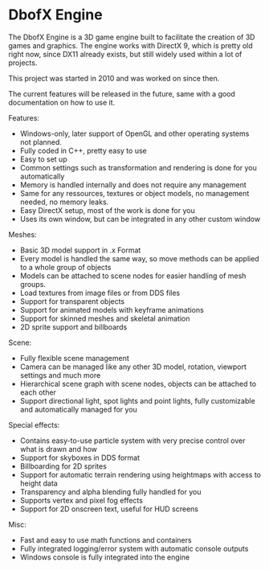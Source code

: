 DbofX Engine
============

The DbofX Engine is a 3D game engine built to facilitate the creation of 3D games and graphics.
The engine works with DirectX 9, which is pretty old right now, since DX11 already exists, but still widely used within a lot of projects.

This project was started in 2010 and was worked on since then. 

The current features will be released in the future, same with a good documentation on how to use it.

Features:
- Windows-only, later support of OpenGL and other operating systems not planned.
- Fully coded in C++, pretty easy to use
- Easy to set up
- Common settings such as transformation and rendering is done for you automatically
- Memory is handled internally and does not require any management
- Same for any ressources, textures or object models, no management needed, no memory leaks.
- Easy DirectX setup, most of the work is done for you
- Uses its own window, but can be integrated in any other custom window

Meshes:
- Basic 3D model support in .x Format
- Every model is handled the same way, so move methods can be applied to a whole group of objects
- Models can be attached to scene nodes for easier handling of mesh groups.
- Load textures from image files or from DDS files
- Support for transparent objects
- Support for animated models with keyframe animations
- Support for skinned meshes and skeletal animation 
- 2D sprite support and billboards

Scene:
- Fully flexible scene management
- Camera can be managed like any other 3D model, rotation, viewport settings and much more
- Hierarchical scene graph with scene nodes, objects can be attached to each other
- Support directional light, spot lights and point lights, fully customizable and automatically managed for you

Special effects:
- Contains easy-to-use particle system with very precise control over what is drawn and how
- Support for skyboxes in DDS format
- Billboarding for 2D sprites
- Support for automatic terrain rendering using heightmaps with access to height data
- Transparency and alpha blending fully handled for you
- Supports vertex and pixel fog effects
- Support for 2D onscreen text, useful for HUD screens

Misc:
- Fast and easy to use math functions and containers
- Fully integrated logging/error system with automatic console outputs
- Windows console is fully integrated into the engine

